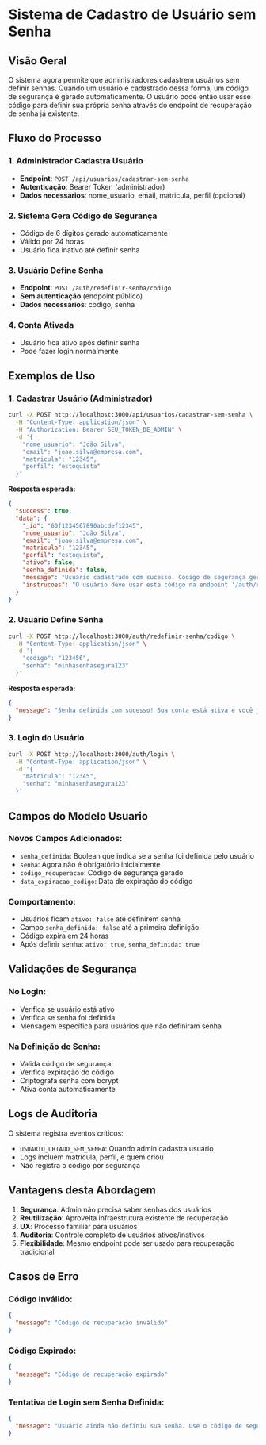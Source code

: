 # Sistema de Cadastro de Usuário sem Senha

## Visão Geral

O sistema agora permite que administradores cadastrem usuários sem definir senhas. Quando um usuário é cadastrado dessa forma, um código de segurança é gerado automaticamente. O usuário pode então usar esse código para definir sua própria senha através do endpoint de recuperação de senha já existente.

## Fluxo do Processo

### 1. Administrador Cadastra Usuário
- **Endpoint**: `POST /api/usuarios/cadastrar-sem-senha`
- **Autenticação**: Bearer Token (administrador)
- **Dados necessários**: nome_usuario, email, matricula, perfil (opcional)

### 2. Sistema Gera Código de Segurança
- Código de 6 dígitos gerado automaticamente
- Válido por 24 horas
- Usuário fica inativo até definir senha

### 3. Usuário Define Senha
- **Endpoint**: `POST /auth/redefinir-senha/codigo`
- **Sem autenticação** (endpoint público)
- **Dados necessários**: codigo, senha

### 4. Conta Ativada
- Usuário fica ativo após definir senha
- Pode fazer login normalmente

## Exemplos de Uso

### 1. Cadastrar Usuário (Administrador)

```bash
curl -X POST http://localhost:3000/api/usuarios/cadastrar-sem-senha \
  -H "Content-Type: application/json" \
  -H "Authorization: Bearer SEU_TOKEN_DE_ADMIN" \
  -d '{
    "nome_usuario": "João Silva",
    "email": "joao.silva@empresa.com",
    "matricula": "12345",
    "perfil": "estoquista"
  }'
```

**Resposta esperada:**
```json
{
  "success": true,
  "data": {
    "_id": "60f1234567890abcdef12345",
    "nome_usuario": "João Silva",
    "email": "joao.silva@empresa.com",
    "matricula": "12345",
    "perfil": "estoquista",
    "ativo": false,
    "senha_definida": false,
    "message": "Usuário cadastrado com sucesso. Código de segurança gerado: 123456",
    "instrucoes": "O usuário deve usar este código na endpoint '/auth/redefinir-senha/codigo' para definir sua senha."
  }
}
```

### 2. Usuário Define Senha

```bash
curl -X POST http://localhost:3000/auth/redefinir-senha/codigo \
  -H "Content-Type: application/json" \
  -d '{
    "codigo": "123456",
    "senha": "minhasenhasegura123"
  }'
```

**Resposta esperada:**
```json
{
  "message": "Senha definida com sucesso! Sua conta está ativa e você já pode fazer login."
}
```

### 3. Login do Usuário

```bash
curl -X POST http://localhost:3000/auth/login \
  -H "Content-Type: application/json" \
  -d '{
    "matricula": "12345",
    "senha": "minhasenhasegura123"
  }'
```

## Campos do Modelo Usuario

### Novos Campos Adicionados:
- `senha_definida`: Boolean que indica se a senha foi definida pelo usuário
- `senha`: Agora não é obrigatório inicialmente
- `codigo_recuperacao`: Código de segurança gerado
- `data_expiracao_codigo`: Data de expiração do código

### Comportamento:
- Usuários ficam `ativo: false` até definirem senha
- Campo `senha_definida: false` até a primeira definição
- Código expira em 24 horas
- Após definir senha: `ativo: true`, `senha_definida: true`

## Validações de Segurança

### No Login:
- Verifica se usuário está ativo
- Verifica se senha foi definida
- Mensagem específica para usuários que não definiram senha

### Na Definição de Senha:
- Valida código de segurança
- Verifica expiração do código
- Criptografa senha com bcrypt
- Ativa conta automaticamente

## Logs de Auditoria

O sistema registra eventos críticos:
- `USUARIO_CRIADO_SEM_SENHA`: Quando admin cadastra usuário
- Logs incluem matrícula, perfil, e quem criou
- Não registra o código por segurança

## Vantagens desta Abordagem

1. **Segurança**: Admin não precisa saber senhas dos usuários
2. **Reutilização**: Aproveita infraestrutura existente de recuperação
3. **UX**: Processo familiar para usuários
4. **Auditoria**: Controle completo de usuários ativos/inativos
5. **Flexibilidade**: Mesmo endpoint pode ser usado para recuperação tradicional

## Casos de Erro

### Código Inválido:
```json
{
  "message": "Código de recuperação inválido"
}
```

### Código Expirado:
```json
{
  "message": "Código de recuperação expirado"
}
```

### Tentativa de Login sem Senha Definida:
```json
{
  "message": "Usuário ainda não definiu sua senha. Use o código de segurança fornecido para definir sua senha."
}
```
